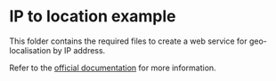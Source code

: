 # IP to location example

This folder contains the required files to create a web service for geo-localisation by IP address. 

Refer to the [official documentation](https://baremaps.apache.org/examples/ip-to-location/) for more information.